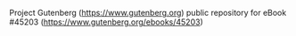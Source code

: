 Project Gutenberg (https://www.gutenberg.org) public repository for eBook #45203 (https://www.gutenberg.org/ebooks/45203)

